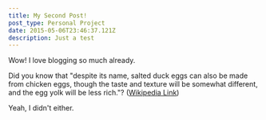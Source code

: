 ```yaml
---
title: My Second Post!
post_type: Personal Project
date: 2015-05-06T23:46:37.121Z
description: Just a test
---
```


Wow! I love blogging so much already.

Did you know that "despite its name, salted duck eggs can also be made from
chicken eggs, though the taste and texture will be somewhat different, and the
egg yolk will be less rich."?
([Wikipedia Link](https://en.wikipedia.org/wiki/Salted_duck_egg))

Yeah, I didn't either.
